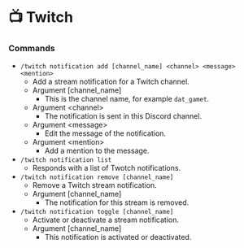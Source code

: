 # 📺 Twitch

### Commands

* `/twitch notification add [channel_name] <channel> <message> <mention>`
  * Add a stream notification for a Twitch channel.
  * Argument \[channel\_name]
    * This is the channel name, for example `dat_gamet`.
  * Argument \<channel>
    * The notification is sent in this Discord channel.
  * Argument \<message>
    * Edit the message of the notification.
  * Argument \<mention>
    * Add a mention to the message.
* `/twitch notification list`
  * Responds with a list of Twotch notifications.
* `/twitch notification remove [channel_name]`
  * Remove a Twitch stream notification.
  * Argument \[channel\_name]
    * The notification for this stream is removed.
* `/twitch notification toggle [channel_name]`
  * Activate or deactivate a stream notification.
  * Argument \[channel\_name]
    * This notification is activated or deactivated.
